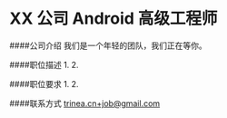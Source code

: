 XX 公司 Android 高级工程师
==========

####公司介绍
我们是一个年轻的团队，我们正在等你。  

####职位描述
1. 
2. 

####职位要求 
1. 
2. 

####联系方式
[trinea.cn+job@gmail.com](mailto:trinea.cn+job@gmail.com)
